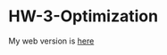 # HW-3-Optimization

My web version is
[here](https://dacss-690c-spring-2025.github.io/HW-3-Optimization/HW3_minmax.index.html)
